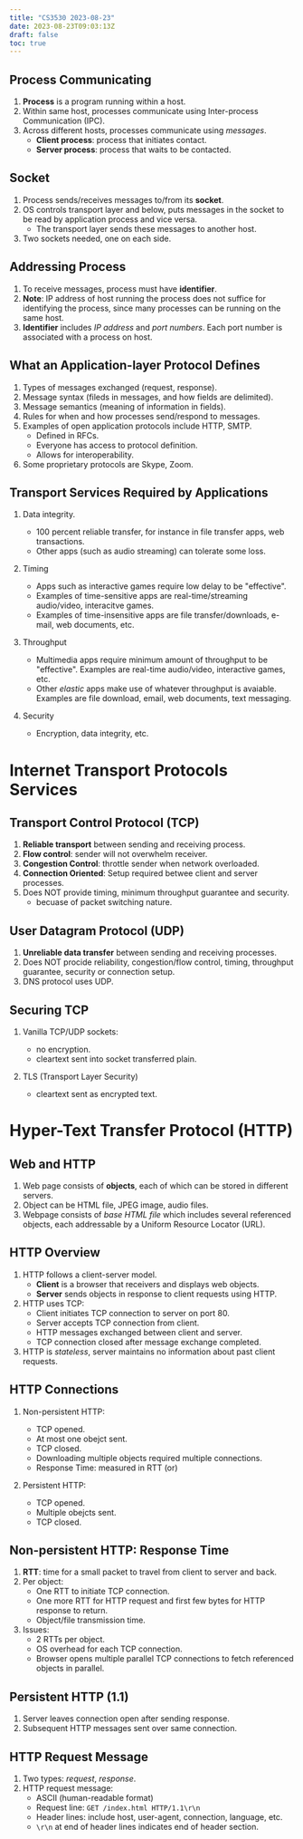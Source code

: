 ```yaml
---
title: "CS3530 2023-08-23"
date: 2023-08-23T09:03:13Z
draft: false
toc: true
---
```


## Process Communicating

1. **Process** is a program running within a host.
2. Within same host, processes communicate using Inter-process Communication (IPC).
3. Across different hosts, processes communicate using _messages_.
    - **Client process**: process that initiates contact.
    - **Server process**: process that waits to be contacted.

## Socket

1. Process sends/receives messages to/from its **socket**.
2. OS controls transport layer and below, puts messages in the socket to be read by application process and vice versa. 
    - The transport layer sends these messages to another host.
3. Two sockets needed, one on each side.

## Addressing Process

1. To receive messages, process must have **identifier**.
2. **Note**: IP address of host running the process does not suffice for identifying the process, since many processes can be running on the same host.
3. **Identifier** includes _IP address_ and _port numbers_. Each port number is associated with a process on host.

## What an Application-layer Protocol Defines

1. Types of messages exchanged (request, response).
2. Message syntax (fileds in messages, and how fields are delimited).
3. Message semantics (meaning of information in fields).
4. Rules for when and how processes send/respond to messages.
5. Examples of open application protocols include HTTP, SMTP.
    - Defined in RFCs.
    - Everyone has access to protocol definition.
    - Allows for interoperability.
6. Some proprietary protocols are Skype, Zoom.

## Transport Services Required by Applications

1. Data integrity.
    - 100 percent reliable transfer, for instance in file transfer apps, web transactions.
    - Other apps (such as audio streaming) can tolerate some loss.

2. Timing
    - Apps such as interactive games require low delay to be "effective".
    - Examples of time-sensitive apps are real-time/streaming audio/video, interacitve games.
    - Examples of time-insensitive apps are file transfer/downloads, e-mail, web documents, etc.

3. Throughput
    - Multimedia apps require minimum amount of throughput to be "effective". Examples are real-time audio/video, interactive games, etc.
    - Other _elastic_ apps make use of whatever throughput is avaiable. Examples are file download, email, web documents, text messaging.

4. Security
    - Encryption, data integrity, etc.

# Internet Transport Protocols Services

## Transport Control Protocol (TCP)
1. **Reliable transport** between sending and receiving process.
2. **Flow control**: sender will not overwhelm receiver.
3. **Congestion Control**: throttle sender when network overloaded.
4. **Connection Oriented**: Setup required betwee client and server processes.
5. Does NOT provide timing, minimum throughput guarantee and security.
    - becuase of packet switching nature.

## User Datagram Protocol (UDP)
1. **Unreliable data transfer** between sending and receiving processes.
2. Does NOT procide reliability, congestion/flow control, timing, throughput guarantee, security or connection setup.
3. DNS protocol uses UDP.

## Securing TCP
1. Vanilla TCP/UDP sockets:
    - no encryption.
    - cleartext sent into socket transferred plain.

2. TLS (Transport Layer Security)
    - cleartext sent as encrypted text.

# Hyper-Text Transfer Protocol (HTTP)

## Web and HTTP

1. Web page consists of **objects**, each of which can be stored in different servers.
2. Object can be HTML file, JPEG image, audio files.
3. Webpage consists of _base HTML file_ which includes several referenced objects, each addressable by a Uniform Resource Locator (URL).

## HTTP Overview

1. HTTP follows a client-server model.
    - **Client** is a browser that receivers and displays web objects.
    - **Server** sends objects in response to client requests using HTTP.
2. HTTP uses TCP:
    - Client initiates TCP connection to server on port 80.
    - Server accepts TCP connection from client.
    - HTTP messages exchanged between client and server.
    - TCP connection closed after message exchange completed.
3. HTTP is _stateless_, server maintains no information about past client requests.

## HTTP Connections

1. Non-persistent HTTP:
    - TCP opened.
    - At most one obejct sent.
    - TCP closed.
    - Downloading multiple objects required multiple connections.
    - Response Time: measured in RTT (or)

2. Persistent HTTP:
    - TCP opened.
    - Multiple obejcts sent.
    - TCP closed.

## Non-persistent HTTP: Response Time
1. **RTT**: time for a small packet to travel from client to server and back.
2. Per object:
    - One RTT to initiate TCP connection.
    - One more RTT for HTTP request and first few bytes for HTTP response to return.
    - Object/file transmission time.
3. Issues:
    - 2 RTTs per object.
    - OS overhead for each TCP connection.
    - Browser opens multiple parallel TCP connections to fetch referenced objects in parallel.

## Persistent HTTP (1.1)
1. Server leaves connection open after sending response.
2. Subsequent HTTP messages sent over same connection.

## HTTP Request Message
1. Two types: _request_, _response_.
2. HTTP request message:
    - ASCII (human-readable format)
    - Request line: `GET /index.html HTTP/1.1\r\n`
    - Header lines: include host, user-agent, connection, language, etc.
    - `\r\n` at end of header lines indicates end of header section.
